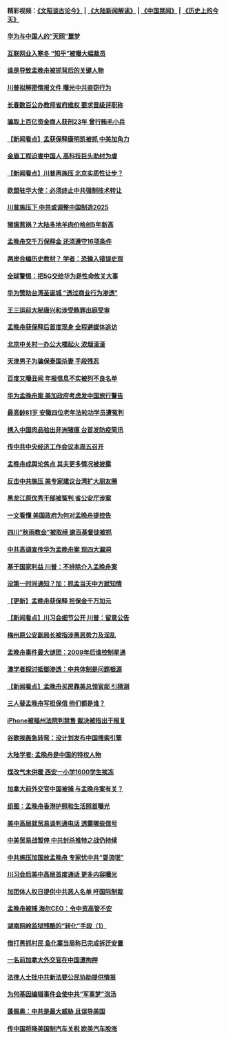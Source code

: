 #### 精彩视频：[《文昭谈古论今》](https://github.com/gfw-breaker/wenzhao/blob/master/README.md?t=12122131) | [《大陆新闻解读》](https://github.com/gfw-breaker/ntdtv-comedy/blob/master/README.md?t=12122131) | [《中国禁闻》](https://github.com/gfw-breaker/ntdtv-news/blob/master/README.md?t=12122131) | [《历史上的今天》](https://github.com/gfw-breaker/today-in-history/blob/master/README.md?t=12122131) 

#### [华为与中国人的“天网”噩梦](../pages/nsc413/n10906884.md?t=12122131) 

#### [互联网业入寒冬 “知乎”被曝大幅裁员](../pages/nsc413/n10906858.md?t=12122131) 

#### [谁是导致孟晚舟被抓背后的关键人物](../pages/nsc413/n10906787.md?t=12122131) 

#### [川普拟解密情报文件 曝光中共盗窃行为](../pages/nsc413/n10906855.md?t=12122131) 

#### [长春数百公办教师省府维权 要求晋级评职称](../pages/nsc413/n10906673.md?t=12122131) 

#### [骗取上百亿资金商人获刑23年 曾行贿毛小兵](../pages/nsc413/n10906693.md?t=12122131) 

#### [【新闻看点】孟获保释康明凯被抓 中美加角力](../pages/nsc413/n10906832.md?t=12122131) 

#### [金盾工程迫害中国人 高科技巨头助纣为虐](../pages/nsc413/n10906636.md?t=12122131) 

#### [【新闻看点】川普再施压 北京实质性让步？](../pages/nsc413/n10906802.md?t=12122131) 

#### [欧盟驻华大使：必须终止中共强制技术转让](../pages/nsc413/n10906425.md?t=12122131) 

#### [川普施压下 中共或调整中国制造2025](../pages/nsc413/n10906669.md?t=12122131) 

#### [猪瘟惹祸？大陆多地羊肉价格创5年新高](../pages/nsc413/n10906686.md?t=12122131) 

#### [孟晚舟交千万保释金 还须遵守16项条件](../pages/nsc413/n10906576.md?t=12122131) 

#### [两岸合编历史教材？ 学者：恐输入错误史观](../pages/nsc413/n10906254.md?t=12122131) 

#### [全球警惕：把5G交给华为是性命攸关大事](../pages/nsc413/n10906129.md?t=12122131) 

#### [华为赞助台湾圣诞城 “透过商业行为渗透”](../pages/nsc413/n10906214.md?t=12122131) 


#### [王三运前大秘唐兴和涉受贿罪出庭受审](../pages/nsc413/n10905996.md?t=12122131) 

#### [孟晚舟获保释后首度现身 全程避媒体追访](../pages/nsc413/n10906179.md?t=12122131) 

#### [北京中关村一办公大楼起火 浓烟滚滚](../pages/nsc413/n10905577.md?t=12122131) 

#### [天津男子为骗保泰国杀妻 手段残忍](../pages/nsc413/n10905523.md?t=12122131) 

#### [百度又曝丑闻 年报信息不实被列不良名单](../pages/nsc413/n10905376.md?t=12122131) 

#### [华为孟晚舟案 美加政府考虑发中国旅行警告](../pages/nsc413/n10905019.md?t=12122131) 

#### [最高龄81岁 安徽四位老年法轮功学员遭冤判](../pages/nsc413/n10904209.md?t=12122131) 

#### [携入中国肉品验出非洲猪瘟 台首发防疫简讯](../pages/nsc413/n10905342.md?t=12122131) 

#### [传中共中央经济工作会议本周五召开](../pages/nsc413/n10905150.md?t=12122131) 

#### [孟晚舟成舆论焦点 其夫更多情况被披露](../pages/nsc413/n10905145.md?t=12122131) 

#### [反击中共施压 美专家建议台湾扩大朋友圈](../pages/nsc413/n10905061.md?t=12122131) 

#### [黑龙江原优秀干部被冤判 省公安厅涉案](../pages/nsc413/n10904581.md?t=12122131) 

#### [一文看懂 美国政府为何对孟晚舟提控告](../pages/nsc413/n10904250.md?t=12122131) 

#### [四川“秋雨教会”被取缔 逾百基督徒被抓](../pages/nsc413/n10904594.md?t=12122131) 

#### [中共高调宣传华为孟晚舟案 现四大漏洞](../pages/nsc413/n10904788.md?t=12122131) 

#### [基于国家利益 川普：不排除介入孟晚舟案](../pages/nsc413/n10905006.md?t=12122131) 

#### [没第一时间通知？加：抓孟当天中方就知情](../pages/nsc413/n10904870.md?t=12122131) 

#### [【更新】孟晚舟获保释 担保金千万加元](../pages/nsc413/n10904401.md?t=12122131) 

#### [【新闻看点】川习会细节公开 川普：留意公告](../pages/nsc413/n10904509.md?t=12122131) 

#### [梅州原公安副局长被指涉黑恶势力及淫乱](../pages/nsc413/n10904778.md?t=12122131) 

#### [孟晚舟事件最大谜团：2009年后谁控制星通](../pages/nsc413/n10904127.md?t=12122131) 

#### [澳学者探讨抵御渗透：中共体制是问题根源](../pages/nsc413/n10903532.md?t=12122131) 

#### [【新闻看点】孟晚舟买房靠美总领官邸 引猜测](../pages/nsc413/n10904128.md?t=12122131) 

#### [三人替孟晚舟写担保信 他们都是谁？](../pages/nsc413/n10904499.md?t=12122131) 

#### [iPhone被福州法院判禁售 裁决被指出于报复](../pages/nsc413/n10904556.md?t=12122131) 

#### [谷歌挨轰急转弯：没计划发布中国搜索引擎](../pages/nsc413/n10904443.md?t=12122131) 

#### [大陆学者: 孟晚舟是中国的特权人物](../pages/nsc413/n10904244.md?t=12122131) 

#### [煤改气未供暖 西安一小学1600学生挨冻](../pages/nsc413/n10904085.md?t=12122131) 

#### [加拿大前外交官中国被捕 与孟晚舟案有关？](../pages/nsc413/n10904151.md?t=12122131) 

#### [组图：孟晚舟香港护照和生活照首曝光](../pages/nsc413/n10904351.md?t=12122131) 

#### [美中高层就贸易谈判通电话 透露哪些信号](../pages/nsc413/n10904135.md?t=12122131) 

#### [中美贸易战暂停 中共封杀推特之战仍持续](../pages/nsc413/n10904201.md?t=12122131) 

#### [中共施压加国放孟晚舟 专家忧中共“耍流氓”](../pages/nsc413/n10904053.md?t=12122131) 

#### [川习会后美中高层首度通话 更多内容曝光](../pages/nsc413/n10904178.md?t=12122131) 

#### [加团体人权日提供中共恶人名单 吁国际制裁](../pages/nsc413/n10903833.md?t=12122131) 

#### [孟晚舟被捕 海尔CEO：令中资高管不安](../pages/nsc413/n10904182.md?t=12122131) 

#### [湖南网岭监狱残酷的“转化”手段（1）](../pages/nsc413/n10877504.md?t=12122131) 

#### [借打黑抓村民 鱼化寨当局称已完成拆迁安置](../pages/nsc413/n10903807.md?t=12122131) 

#### [一名前加拿大外交官在中国遭拘押](../pages/nsc413/n10904175.md?t=12122131) 

#### [法律人士批中共新法要公民协助提供情报](../pages/nsc413/n10903143.md?t=12122131) 

#### [为何基因编辑事件会使中共“军事梦”泡汤](../pages/nsc413/n10901955.md?t=12122131) 

#### [蓬佩奥：中共是最大威胁 且误导美国](../pages/nsc413/n10904047.md?t=12122131) 

#### [传中国将降美国制汽车关税 欧美汽车股涨](../pages/nsc413/n10904018.md?t=12122131) 

